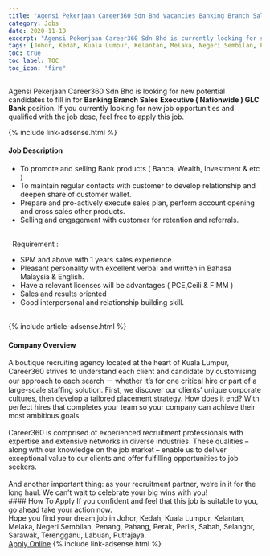 ```yaml
---
title: "Agensi Pekerjaan Career360 Sdn Bhd Vacancies Banking Branch Sales Executive ( Nationwide ) GLC Bank" 
category: Jobs 
date: 2020-11-19 
excerpt: "Agensi Pekerjaan Career360 Sdn Bhd is currently looking for suitable person to fill in the Banking Branch Sales Executive ( Nationwide ) GLC Bank which positioned at Johor, Kedah, Kuala Lumpur, Kelantan, Melaka, Negeri Sembilan, Penang, Pahang, Perak, Perlis, Sabah, Selangor, Sarawak, Terengganu, Labuan, Putrajaya" 
tags: [Johor, Kedah, Kuala Lumpur, Kelantan, Melaka, Negeri Sembilan, Penang, Pahang, Perak, Perlis, Sabah, Selangor, Sarawak, Terengganu, Labuan, Putrajaya] 
toc: true 
toc_label: TOC 
toc_icon: "fire" 
--- 
```


<p>Agensi Pekerjaan Career360 Sdn Bhd is looking for new potential candidates to fill in for <b>Banking Branch Sales Executive ( Nationwide ) GLC Bank</b> position. If you currently looking for new job opportunities and qualified with the job desc, feel free to apply this job.
</p>{% include link-adsense.html %} 
<div><div><div><h4>Job Description</h4></div></div><div><div><span><div><div><ul><li>To promote and selling Bank products ( Banca, Wealth, Investment &amp; etc )</li><li>To maintain regular contacts with customer to develop relationship and deepen share of customer wallet.</li><li>Prepare and pro-actively execute sales plan, perform account opening and cross sales other products.</li><li>Selling and engagement with customer for retention and referrals.</li></ul>&#160;<br>&#160; Requirement :<ul><li>SPM and above with 1 years sales experience.</li><li>Pleasant personality with excellent verbal and written in Bahasa Malaysia &amp; English.</li><li>Have a relevant licenses will be advantages ( PCE,Ceili &amp; FIMM )</li><li>Sales and results oriented</li><li>Good interpersonal and relationship building skill.<br>&#160;</li></ul></div></div></span></div></div></div> 
{% include article-adsense.html %} 
<div><div><div><h4>Company Overview</h4></div></div><div><div><span><div><div>A boutique recruiting agency located at the heart of Kuala Lumpur, Career360 strives to understand each client and candidate by customising our approach to each search &#12540; whether it&#8217;s for one critical hire or part of a large-scale staffing solution. First, we discover our clients&#8217; unique corporate cultures, then develop a tailored placement strategy. How does it end? With perfect hires that completes your team so your company can achieve their most ambitious goals.<br><br>Career360 is comprised of experienced recruitment professionals with expertise and extensive networks in diverse industries. These qualities &#8211; along with our knowledge on the job market &#8211; enable us to deliver exceptional value to our clients and offer fulfilling opportunities to job seekers.<br><br>And another important thing: as your recruitment partner, we&#8217;re in it for the long haul. We can&#8217;t wait to celebrate your big wins with you!</div></div></span></div></div></div> 
#### How To Apply 
If you confident and feel that this job is suitable to you, go ahead take your action now. <br/> 
Hope you find your dream job in Johor, Kedah, Kuala Lumpur, Kelantan, Melaka, Negeri Sembilan, Penang, Pahang, Perak, Perlis, Sabah, Selangor, Sarawak, Terengganu, Labuan, Putrajaya. <br/> 
<a href="https://www.jobstreet.com.my/en/job/banking-branch-sales-executive-nationwide-glc-bank-4427430?jobId=jobstreet-my-job-4427430&sectionRank=30&token=0~5c78bd40-a3ad-4a05-90d9-54ba6c2e3f9c&fr=SRP%20View%20In%20New%20Ta" class="btn btn--info" target="_blank" rel="nofollow noopenner">Apply Online</a> 
{% include link-adsense.html %} 
